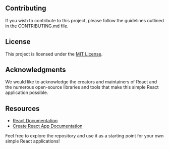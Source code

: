 ## Contributing

If you wish to contribute to this project, please follow the guidelines outlined in the CONTRIBUTING.md file.

## License

This project is licensed under the [MIT License](LICENSE.md).

## Acknowledgments

We would like to acknowledge the creators and maintainers of React and the numerous open-source libraries and tools that make this simple React application possible.

## Resources

- [React Documentation](https://reactjs.org/docs)
- [Create React App Documentation](https://create-react-app.dev/docs/getting-started)

Feel free to explore the repository and use it as a starting point for your own simple React applications!
